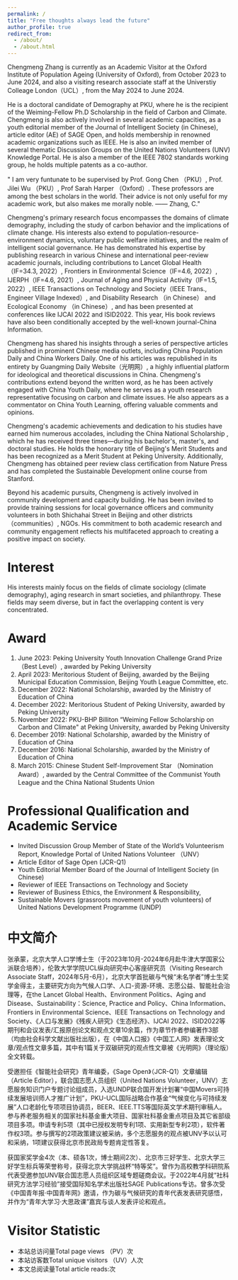 ```yaml
---
permalink: /
title: "Free thoughts always lead the future"
author_profile: true
redirect_from: 
  - /about/
  - /about.html
---
```


Chengmeng Zhang is currently as an Academic Visitor at the Oxford Institute of Population Ageing (University of Oxford), from October 2023 to June 2024, and also a visiting research associate staff at the Universtiy Colleage London（UCL）, from the May 2024 to June 2024. 

He is a doctoral candidate of Demography at PKU, where he is the recipient of the Weiming-Fellow Ph.D Scholarship in the field of Carbon and Climate. Chengmeng is also actively involved in several academic capacities, as a youth editorial member of the Journal of Intelligent Society (in Chinese), article editor (AE) of SAGE Open, and holds membership in renowned academic organizations such as IEEE. He is also an invited member of several thematic Discussion Groups on the United Nations Volunteers (UNV) Knowledge Portal. He is also a member of the IEEE 7802 standards working group, he holds multiple patents as a co-author.

  
 " I am very funtunate to be supervised by Prof. Gong Chen （PKU）, Prof. Jilei Wu （PKU）, Prof Sarah Harper （Oxford）. These professors are among the best scholars in the world. Their advice is not only useful for my academic work, but also makes me  morally noble.                                      —— Zhang, C."

Chengmeng's primary research focus encompasses the domains of climate demography, including the study of carbon behavior and the implications of climate change. His interests also extend to population-resource-environment dynamics, voluntary public welfare initiatives, and the realm of intelligent social governance. He has demonstrated his expertise by publishing research in various Chinese and international peer-review academic journals, including contributions to Lancet Global Health（IF=34.3, 2022）, Frontiers in Environmental Science（IF=4.6, 2022）, IJERPH（IF=4.6, 2021）, Journal of Aging and Physical Activity（IF=1.5, 2022）, IEEE Transactions on Technology and Society（IEEE Trans., Engineer Village Indexed）, and Disability Research （in Chinese） and Ecological Economy （in Chinese）, and has been presented at conferences like IJCAI 2022 and ISID2022. This year, His book reviews have also been conditionally accepted by the well-known journal-China Information.

Chengmeng has shared his insights through a series of perspective articles published in prominent Chinese media outlets, including China Population Daily and China Workers Daily. One of his articles was republished in its entirety by Guangming Daily Website（光明网）, a highly influential platform for ideological and theoretical discussions in China. Chengmeng's contributions extend beyond the written word, as he has been actively engaged with China Youth Daily, where he serves as a youth research representative focusing on carbon and climate issues. He also appears as a commentator on China Youth Learning, offering valuable comments and opinions.

Chengmeng's academic achievements and dedication to his studies have earned him numerous accolades, including the China National Scholarship , which he has received three times—during his bachelor's, master's, and doctoral studies. He holds the honorary title of Beijing's Merit Students and has been recognized as a Merit Student at Peking University. Additionally, Chengmeng has obtained peer review class certification from Nature Press and has completed the Sustainable Development online course from Stanford.

Beyond his academic pursuits, Chengmeng is actively involved in community development and capacity building. He has been invited to provide training sessions for local governance officers and community volunteers in both Shichahai Street in Beijing and other districts（communities）, NGOs. His commitment to both academic research and community engagement reflects his multifaceted approach to creating a positive impact on society. 

Interest
======
His interests mainly focus on the fields of climate sociology (climate demography), aging research in smart societies, and philanthropy. These fields may seem diverse, but in fact the overlapping content is very concentrated.

Award 
======
1. June 2023: Peking University Youth Innovation Challenge Grand Prize（Best Level）, awarded by Peking University
2. April 2023: Meritorious Student of Beijing, awarded by the Beijing Municipal Education Commission, Beijing Youth League Committee, etc.
3. December 2022: National Scholarship, awarded by the Ministry of Education of China
4. December 2022: Meritorious Student of Peking University, awarded by Peking University
5. November 2022: PKU-BHP Billiton “Weiming Fellow Scholarship on Carbon and Climate" at Peking University, awarded by Peking University
6. December 2019: National Scholarship, awarded by the Ministry of Education of China
7. December 2016: National Scholarship, awarded by the Ministry of Education of China
8. March 2015: Chinese Student Self-Improvement Star （Nomination Award）, awarded by the Central Committee of the Communist Youth League and the China National Students Union

Professional Qualification and Academic Service
======
* Invited Discussion Group Member of State of the World’s Volunteerism Report, Knowledge Portal of United Nations Volunteer （UNV） 
* Article Editor of Sage Open (JCR-Q1)
* Youth Editorial Member Board of the Journal of Intelligent Society (in Chinese)
* Reviewer of IEEE Transactions on Technology and Society
* Reviewer of Business Ethics, the Environment & Responsibility, 
* Sustainable Movers (grassroots movement of youth volunteers) of United Nations Development Programme (UNDP)

中文简介
======
张承蒙，北京大学人口学博士生（于2023年10月-2024年6月赴牛津大学国家公派联合培养），伦敦大学学院UCL纵向研究中心客座研究员（Visiting Research Associate Staff，2024年5月-6月），北京大学首批碳与气候“未名学者”博士生奖学金得主，主要研究方向为气候人口学、人口-资源-环境、志愿公益、智能社会治理等，在the Lancet Global Health、Environment Politics、Aging and Disease、Sustainability：Science, Practice and Policy、China Information、Frontiers in Environmental Science、IEEE Transactions on Technology and Society、《人口与发展》《残疾人研究》《生态经济》、IJCAI 2022、ISID2022等期刊和会议发表/汇报原创论文和观点文章10余篇，作为章节作者参编著作3部（均由社会科学文献出版社出版），在《中国人口报》《中国工人网》发表理论文章/观点性文章多篇，其中有1篇关于双碳研究的观点性文章被《光明网》（理论版）全文转载。

受邀担任《智能社会研究》青年编委，《Sage Open》（JCR-Q1）文章编辑（Article Editor），联合国志愿人员组织（United Nations Volunteer，UNV）志愿服务知识门户专题讨论组成员，入选UNDP联合国开发计划署“中国Movers可持续发展培训师人才推广计划”，PKU-UCL国际战略合作基金“气候变化与可持续发展”人口老龄化专项项目协调员，BEER、IEEE.TTS等国际英文学术期刊审稿人。参与养老服务相关的国家社科基金重大项目、国家社科基金重点项目及其它省部级项目多项。申请专利5项（其中已授权发明专利1项、实用新型专利2项），软件著作权3项。参与撰写的2项政策建议被采纳，多个志愿服务的观点被UNV予以认可和采纳，1项建议获得北京市民政局专题肯定性答复。

获国家奖学金4次（本、硕各1次，博士期间2次）、北京市三好学生、北京大学三好学生标兵等荣誉称号，获得北京大学挑战杯“特等奖”。曾作为高校教学科研院系代表受邀参加UNV联合国志愿人员组织区域专题磋商会议。于2022年4月就“社科研究方法学习经验”接受国际知名学术出版社SAGE Publications专访。曾多次受《中国青年报·中国青年网》邀请，作为碳与气候研究的青年代表发表研究感悟，并作为“青年大学习·大思政课”嘉宾与谈人发表评论和观点。



Visitor Statistic 
======
* 本站总访问量Total page views （PV）<span id="busuanzi_value_site_pv"></span>次
* 本站访客数Total unique visitors （UV）<span id="busuanzi_value_site_uv"></span>人次
* 本文总阅读量Total article reads:<span id="busuanzi_value_page_pv"></span>次
